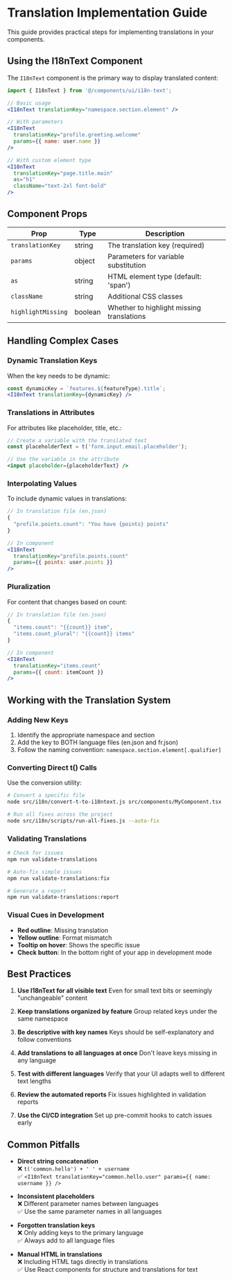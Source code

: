 
# Translation Implementation Guide

This guide provides practical steps for implementing translations in your components.

## Using the I18nText Component

The `I18nText` component is the primary way to display translated content:

```jsx
import { I18nText } from '@/components/ui/i18n-text';

// Basic usage
<I18nText translationKey="namespace.section.element" />

// With parameters
<I18nText 
  translationKey="profile.greeting.welcome" 
  params={{ name: user.name }}
/>

// With custom element type
<I18nText 
  translationKey="page.title.main" 
  as="h1" 
  className="text-2xl font-bold"
/>
```

## Component Props

| Prop | Type | Description |
|------|------|-------------|
| `translationKey` | string | The translation key (required) |
| `params` | object | Parameters for variable substitution |
| `as` | string | HTML element type (default: 'span') |
| `className` | string | Additional CSS classes |
| `highlightMissing` | boolean | Whether to highlight missing translations |

## Handling Complex Cases

### Dynamic Translation Keys

When the key needs to be dynamic:

```jsx
const dynamicKey = `features.${featureType}.title`;
<I18nText translationKey={dynamicKey} />
```

### Translations in Attributes

For attributes like placeholder, title, etc.:

```jsx
// Create a variable with the translated text
const placeholderText = t('form.input.email.placeholder');

// Use the variable in the attribute
<input placeholder={placeholderText} />
```

### Interpolating Values

To include dynamic values in translations:

```jsx
// In translation file (en.json)
{
  "profile.points.count": "You have {points} points"
}

// In component
<I18nText 
  translationKey="profile.points.count" 
  params={{ points: user.points }}
/>
```

### Pluralization

For content that changes based on count:

```jsx
// In translation file (en.json)
{
  "items.count": "{{count}} item",
  "items.count_plural": "{{count}} items"
}

// In component
<I18nText 
  translationKey="items.count" 
  params={{ count: itemCount }}
/>
```

## Working with the Translation System

### Adding New Keys

1. Identify the appropriate namespace and section
2. Add the key to BOTH language files (en.json and fr.json)
3. Follow the naming convention: `namespace.section.element[.qualifier]`

### Converting Direct t() Calls

Use the conversion utility:

```bash
# Convert a specific file
node src/i18n/convert-t-to-i18ntext.js src/components/MyComponent.tsx

# Run all fixes across the project
node src/i18n/scripts/run-all-fixes.js --auto-fix
```

### Validating Translations

```bash
# Check for issues
npm run validate-translations

# Auto-fix simple issues
npm run validate-translations:fix

# Generate a report
npm run validate-translations:report
```

### Visual Cues in Development

- **Red outline**: Missing translation
- **Yellow outline**: Format mismatch
- **Tooltip on hover**: Shows the specific issue
- **Check button**: In the bottom right of your app in development mode

## Best Practices

1. **Use I18nText for all visible text**
   Even for small text bits or seemingly "unchangeable" content

2. **Keep translations organized by feature**
   Group related keys under the same namespace

3. **Be descriptive with key names**
   Keys should be self-explanatory and follow conventions

4. **Add translations to all languages at once**
   Don't leave keys missing in any language

5. **Test with different languages**
   Verify that your UI adapts well to different text lengths

6. **Review the automated reports**
   Fix issues highlighted in validation reports

7. **Use the CI/CD integration**
   Set up pre-commit hooks to catch issues early

## Common Pitfalls

- **Direct string concatenation**  
  ❌ `t('common.hello') + ' ' + username`  
  ✅ `<I18nText translationKey="common.hello.user" params={{ name: username }} />`

- **Inconsistent placeholders**  
  ❌ Different parameter names between languages  
  ✅ Use the same parameter names in all languages

- **Forgotten translation keys**  
  ❌ Only adding keys to the primary language  
  ✅ Always add to all language files

- **Manual HTML in translations**  
  ❌ Including HTML tags directly in translations  
  ✅ Use React components for structure and translations for text
